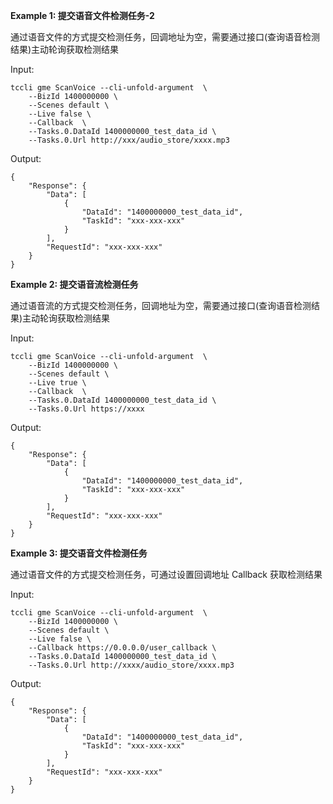 **Example 1: 提交语音文件检测任务-2**

通过语音文件的方式提交检测任务，回调地址为空，需要通过接口(查询语音检测结果)主动轮询获取检测结果

Input: 

```
tccli gme ScanVoice --cli-unfold-argument  \
    --BizId 1400000000 \
    --Scenes default \
    --Live false \
    --Callback  \
    --Tasks.0.DataId 1400000000_test_data_id \
    --Tasks.0.Url http://xxx/audio_store/xxxx.mp3
```

Output: 
```
{
    "Response": {
        "Data": [
            {
                "DataId": "1400000000_test_data_id",
                "TaskId": "xxx-xxx-xxx"
            }
        ],
        "RequestId": "xxx-xxx-xxx"
    }
}
```

**Example 2: 提交语音流检测任务**

通过语音流的方式提交检测任务，回调地址为空，需要通过接口(查询语音检测结果)主动轮询获取检测结果

Input: 

```
tccli gme ScanVoice --cli-unfold-argument  \
    --BizId 1400000000 \
    --Scenes default \
    --Live true \
    --Callback  \
    --Tasks.0.DataId 1400000000_test_data_id \
    --Tasks.0.Url https://xxxx
```

Output: 
```
{
    "Response": {
        "Data": [
            {
                "DataId": "1400000000_test_data_id",
                "TaskId": "xxx-xxx-xxx"
            }
        ],
        "RequestId": "xxx-xxx-xxx"
    }
}
```

**Example 3: 提交语音文件检测任务**

通过语音文件的方式提交检测任务，可通过设置回调地址 Callback 获取检测结果

Input: 

```
tccli gme ScanVoice --cli-unfold-argument  \
    --BizId 1400000000 \
    --Scenes default \
    --Live false \
    --Callback https://0.0.0.0/user_callback \
    --Tasks.0.DataId 1400000000_test_data_id \
    --Tasks.0.Url http://xxxx/audio_store/xxxx.mp3
```

Output: 
```
{
    "Response": {
        "Data": [
            {
                "DataId": "1400000000_test_data_id",
                "TaskId": "xxx-xxx-xxx"
            }
        ],
        "RequestId": "xxx-xxx-xxx"
    }
}
```


